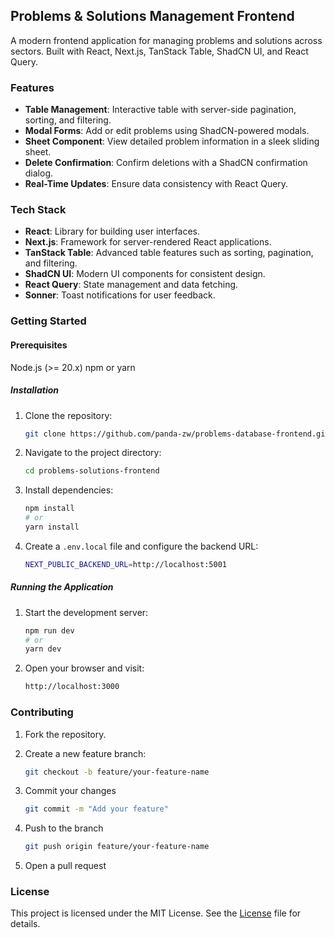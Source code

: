 ## Problems & Solutions Management Frontend
A modern frontend application for managing problems and solutions across sectors. Built with React, Next.js, TanStack Table, ShadCN UI, and React Query.

### Features
- **Table Management**: Interactive table with server-side pagination, sorting, and filtering.
- **Modal Forms**: Add or edit problems using ShadCN-powered modals.
- **Sheet Component**: View detailed problem information in a sleek sliding sheet.
- **Delete Confirmation**: Confirm deletions with a ShadCN confirmation dialog.
- **Real-Time Updates**: Ensure data consistency with React Query.

### Tech Stack
- **React**: Library for building user interfaces.
- **Next.js**: Framework for server-rendered React applications.
- **TanStack Table**: Advanced table features such as sorting, pagination, and filtering.
- **ShadCN UI**: Modern UI components for consistent design.
- **React Query**: State management and data fetching.
- **Sonner**: Toast notifications for user feedback.

### Getting Started
#### Prerequisites
Node.js (>= 20.x)
npm or yarn

##### Installation
1. Clone the repository:
    ```bash
    git clone https://github.com/panda-zw/problems-database-frontend.git

2. Navigate to the project directory:
    ```bash
    cd problems-solutions-frontend

3. Install dependencies:
    ```bash
    npm install
    # or
    yarn install

4. Create a `.env.local` file and configure the backend URL:
    ```bash
    NEXT_PUBLIC_BACKEND_URL=http://localhost:5001


##### Running the Application
1. Start the development server:
    ```bash
    npm run dev
    # or
    yarn dev

2. Open your browser and visit:
    ```bash
    http://localhost:3000


### Contributing
1. Fork the repository.

2. Create a new feature branch:
    ```bash
    git checkout -b feature/your-feature-name

3. Commit your changes
    ```bash
    git commit -m "Add your feature"

4. Push to the branch
    ```bash
    git push origin feature/your-feature-name

5. Open a pull request


### License
This project is licensed under the MIT License. See the [License](LICENSE) file for details.
